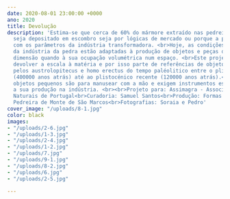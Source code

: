 ```yaml
---
date: 2020-08-01 23:00:00 +0000
ano: 2020
title: Devolução
description: 'Estima-se que cerca de 60% do mármore extraído nas pedreiras portuguesas,
  seja depositado em escombro seja por lógicas de mercado ou porque a pedra não cumpre
  com os parâmetros da indústria transformadora. <br>Hoje, as condições materiais
  da indústria da pedra estão adaptadas à produção de objetos e peças de média e grande
  dimensão quando à sua ocupação volumétrica num espaço. <br>Este projeto pretende
  devolver a escala à matéria e por isso parte de referências de objetos construídos
  pelos austrolopitecus e homo erectus do tempo paléolitico entre o plistocénico médio
  (400000 anos atrás) até ao plistocénico recente (120000 anos atrás).<br>Estes 4
  objetos pequenos são para manusear com a mão e exigem instrumentos específicos para
  a sua produção na indústria. <br><br>Projeto para: Assimagra - Associação de Recursos
  Naturais de Portugal<br>Curadoria: Samuel Santos<br>Produção: Formas de Pedra e
  Pedreira de Monte de São Marcos<br>Fotografias: Soraia e Pedro'
cover_image: "/uploads/8-1.jpg"
color: black
images:
- "/uploads/2-6.jpg"
- "/uploads/1-3.jpg"
- "/uploads/2-4.jpg"
- "/uploads/1-2.jpg"
- "/uploads/7.jpg"
- "/uploads/9-1.jpg"
- "/uploads/8-2.jpg"
- "/uploads/6.jpg"
- "/uploads/2-5.jpg"

---
```

